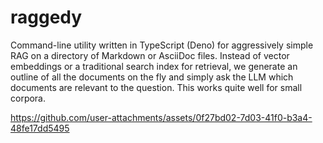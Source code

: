 # raggedy

Command-line utility written in TypeScript (Deno) for aggressively simple RAG on a directory
of Markdown or AsciiDoc files. Instead of vector embeddings or a traditional search index
for retrieval, we generate an outline of all the documents on the fly and simply ask the LLM
which documents are relevant to the question. This works quite well for small corpora.

https://github.com/user-attachments/assets/0f27bd02-7d03-41f0-b3a4-48fe17dd5495
